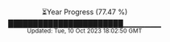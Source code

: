 <p align="center">
⏳Year Progress (77.47 %) <br>
███████████████████████▁▁▁▁▁▁▁ <br>
<sub>Updated: Tue, 10 Oct 2023 18:02:50 GMT</sub>
</p>


